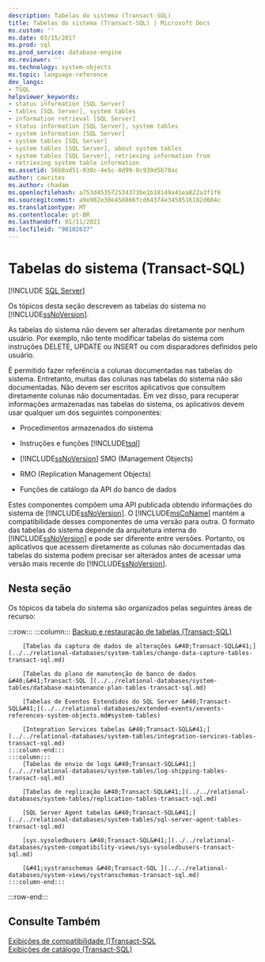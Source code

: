 ```yaml
---
description: Tabelas do sistema (Transact-SQL)
title: Tabelas do sistema (Transact-SQL) | Microsoft Docs
ms.custom: ''
ms.date: 03/15/2017
ms.prod: sql
ms.prod_service: database-engine
ms.reviewer: ''
ms.technology: system-objects
ms.topic: language-reference
dev_langs:
- TSQL
helpviewer_keywords:
- status information [SQL Server]
- tables [SQL Server], system tables
- information retrieval [SQL Server]
- status information [SQL Server], system tables
- system information [SQL Server]
- system tables [SQL Server]
- system tables [SQL Server], about system tables
- system tables [SQL Server], retrieving information from
- retrieving system table information
ms.assetid: 56b8ad51-930c-4e5c-8d99-8c939d5b70ac
author: cawrites
ms.author: chadam
ms.openlocfilehash: a753d453572534373be1b18149a41ea822a3f1f6
ms.sourcegitcommit: a9e982e30e458866fcd64374e3458516182d604c
ms.translationtype: MT
ms.contentlocale: pt-BR
ms.lasthandoff: 01/11/2021
ms.locfileid: "98102637"
---
```

# <a name="system-tables-transact-sql"></a>Tabelas do sistema (Transact-SQL)
[!INCLUDE [SQL Server](../../includes/applies-to-version/sqlserver.md)]

  Os tópicos desta seção descrevem as tabelas do sistema no [!INCLUDE[ssNoVersion](../../includes/ssnoversion-md.md)].  
  
 As tabelas do sistema não devem ser alteradas diretamente por nenhum usuário. Por exemplo, não tente modificar tabelas do sistema com instruções DELETE, UPDATE ou INSERT ou com disparadores definidos pelo usuário.  
  
 É permitido fazer referência a colunas documentadas nas tabelas do sistema. Entretanto, muitas das colunas nas tabelas do sistema não são documentadas. Não devem ser escritos aplicativos que consultem diretamente colunas não documentadas. Em vez disso, para recuperar informações armazenadas nas tabelas do sistema, os aplicativos devem usar qualquer um dos seguintes componentes:  
  
-   Procedimentos armazenados do sistema  
  
-   Instruções e funções [!INCLUDE[tsql](../../includes/tsql-md.md)]  
  
-   [!INCLUDE[ssNoVersion](../../includes/ssnoversion-md.md)] SMO (Management Objects)  
  
-   RMO (Replication Management Objects)  
  
-   Funções de catálogo da API do banco de dados  
  
 Estes componentes compõem uma API publicada obtendo informações do sistema de [!INCLUDE[ssNoVersion](../../includes/ssnoversion-md.md)]. O [!INCLUDE[msCoName](../../includes/msconame-md.md)] mantém a compatibilidade desses componentes de uma versão para outra. O formato das tabelas do sistema depende da arquitetura interna do [!INCLUDE[ssNoVersion](../../includes/ssnoversion-md.md)] e pode ser diferente entre versões. Portanto, os aplicativos que acessem diretamente as colunas não documentadas das tabelas do sistema podem precisar ser alterados antes de acessar uma versão mais recente do [!INCLUDE[ssNoVersion](../../includes/ssnoversion-md.md)].  
  
## <a name="in-this-section"></a>Nesta seção  
 Os tópicos da tabela do sistema são organizados pelas seguintes áreas de recurso:  

:::row:::
    :::column:::
        [Backup e restauração de tabelas &#40;Transact-SQL&#41;](../../relational-databases/system-tables/backup-and-restore-tables-transact-sql.md)

        [Tabelas da captura de dados de alterações &#40;Transact-SQL&#41;](../../relational-databases/system-tables/change-data-capture-tables-transact-sql.md)

        [Tabelas do plano de manutenção de banco de dados &#40;&#41;Transact-SQL ](../../relational-databases/system-tables/database-maintenance-plan-tables-transact-sql.md)

        [Tabelas de Eventos Estendidos do SQL Server &#40;Transact-SQL&#41;](../../relational-databases/extended-events/xevents-references-system-objects.md#system-tables)

        [Integration Services tabelas &#40;Transact-SQL&#41;](../../relational-databases/system-tables/integration-services-tables-transact-sql.md)
    :::column-end:::
    :::column:::
        [Tabelas de envio de logs &#40;Transact-SQL&#41;](../../relational-databases/system-tables/log-shipping-tables-transact-sql.md)

        [Tabelas de replicação &#40;Transact-SQL&#41;](../../relational-databases/system-tables/replication-tables-transact-sql.md)

        [SQL Server Agent tabelas &#40;Transact-SQL&#41;](../../relational-databases/system-tables/sql-server-agent-tables-transact-sql.md)

        [sys.sysoledbusers &#40;Transact-SQL&#41;](../../relational-databases/system-compatibility-views/sys-sysoledbusers-transact-sql.md)

        [&#41;systranschemas &#40;Transact-SQL ](../../relational-databases/system-views/systranschemas-transact-sql.md)
    :::column-end:::
:::row-end:::

## <a name="see-also"></a>Consulte Também  
 [Exibições de compatibilidade &#40;&#41;Transact-SQL ](~/relational-databases/system-compatibility-views/system-compatibility-views-transact-sql.md)   
 [Exibições de catálogo &#40;Transact-SQL&#41;](../../relational-databases/system-catalog-views/catalog-views-transact-sql.md)  
  
  
